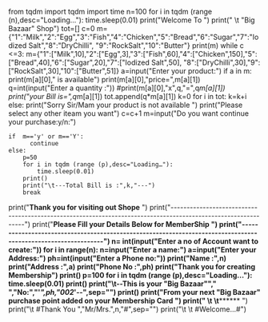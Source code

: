 from tqdm import tqdm
import time
n=100
for i in tqdm (range (n),desc="Loading…"):
    time.sleep(0.01)
print("Welcome To ") 
print(" \t \"Big Bazaar\" Shop")
tot=[]
c=0
m={"1":"Milk","2":"Egg","3":"Fish","4":"Chicken","5":"Bread","6":"Sugar","7":"Iodized Salt","8":"DryChilli",
   "9":"RockSalt","10":"Butter"}
print(m)
while c <=3:
    m={"1":["Milk",10],"2":["Egg",3],"3":["Fish",60],"4":["Chicken",150],"5":["Bread",40],"6":["Sugar",20],"7":["Iodized Salt",50],
       "8":["DryChilli",30],"9":["RockSalt",30],"10":["Butter",51]}
    a=input("Enter your product:")
    if a in m:
      print(m[a][0]," is available")
      print(m[a][0],"price=",m[a][1])
      q=int(input("Enter a quantity :"))
      #print(m[a][0],"x",q,"=",q*m[a][1])
      print("your Bill is=",q*m[a][1])
      tot.append(q*m[a][1])
      k=0
      for i in tot:
        k=k+i
    else:
        print("Sorry Sir/Mam your product is not available ")
        print("Please select any other iteam you want")
        c=c+1
    m=input("Do you want continue your purchase:y/n:")

    if  m=='y' or m=='Y':
          continue
    else:
        p=50
        for i in tqdm (range (p),desc="Loading…"):
            time.sleep(0.01)
        print()
        print("\t---Total Bill is :",k,"---")
        break
print("**Thank you for visiting out Shope** ")
print("--------------------------------------------------------------------------------------------------------------")
print("**Please Fill your Details Below for MemberShip **")
print("--------------------------------------------------------------------------------------------------------------")
n= int(input("Enter a no of Account want to create:"))
for i in range(n):
    n=input("Enter a name:")
    a=input("Enter your Address:")
    ph=int(input("Enter a Phone no:"))
    print("Name :",n)
    print("Address :",a)
    print("Phone No :",ph)
    print("**Thank you for creating Membership**")
    print()
    p=100
    for i in tqdm (range (p),desc="Loading…"):
        time.sleep(0.01)
    print()
    print("\t--This is your \"Big Bazaar\""," ","No:","\'*",ph,"002*\'--",sep="")
    print()
    print("From your next \"Big Bazaar\" purchase point added on your Membership Card ")
    print(" \t \t********** ")
    print("\t #Thank You ","Mr/Mrs.",n,"#",sep="")
    print("\t \t #Welcome...#")
